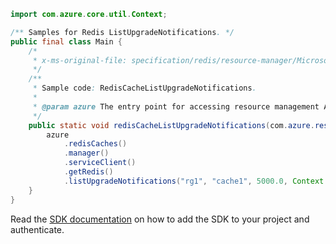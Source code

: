 ```java
import com.azure.core.util.Context;

/** Samples for Redis ListUpgradeNotifications. */
public final class Main {
    /*
     * x-ms-original-file: specification/redis/resource-manager/Microsoft.Cache/stable/2021-06-01/examples/RedisCacheListUpgradeNotifications.json
     */
    /**
     * Sample code: RedisCacheListUpgradeNotifications.
     *
     * @param azure The entry point for accessing resource management APIs in Azure.
     */
    public static void redisCacheListUpgradeNotifications(com.azure.resourcemanager.AzureResourceManager azure) {
        azure
            .redisCaches()
            .manager()
            .serviceClient()
            .getRedis()
            .listUpgradeNotifications("rg1", "cache1", 5000.0, Context.NONE);
    }
}
```

Read the [SDK documentation](https://github.com/Azure/azure-sdk-for-java/blob/azure-resourcemanager_2.15.0/sdk/resourcemanager/azure-resourcemanager/README.md) on how to add the SDK to your project and authenticate.
